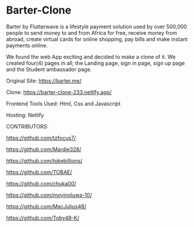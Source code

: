 # Barter-Clone

Barter by Flutterwave is a lifestyle payment solution used by over 500,000 people to send money to and from Africa for free, receive money from abroad, create virtual cards for online shopping, pay bills and make instant payments online. 

We found the web App exciting and decided to make a clone of it. We created four(4) pages in all; the Landing page, sign in page, sign up page and the Student ambassador page.

Original Site: https://barter.me/

Clone: https://barter-clone-233.netlify.app/

Frontend Tools Used: Html, Css and Javascript

Hosting: Netlify


CONTRIBUTORS:

https://github.com/tzfocus7/

https://github.com/Mardie328/

https://github.com/tokebillions/

https://github.com/TOBAE/

https://github.com/chuka00/

https://github.com/moyinoluwa-10/

https://github.com/MacJulius48/

https://github.com/Toby48-K/
